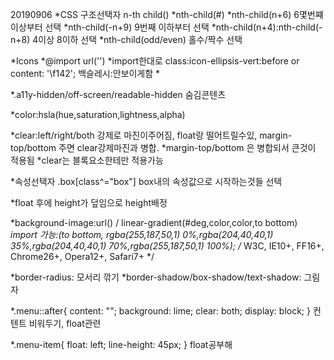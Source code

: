 20190906
*CSS 구조선택자 n-th child()
    *nth-child(#)
    *nth-child(n+6) 6몇번쨰 이상부터 선택
    *nth-child(-n+9) 9번째 이하부터 선택
    *nth-child(n+4):nth-child(-n+8) 4이상 8이하 선택
    *nth-child(odd/even) 홀수/짝수 선택

*Icons
    *@import url('')
    *import한대로 class:icon-ellipsis-vert:before or content: '\f142'; 백슬레시:안보이게함
    *

*.a11y-hidden/off-screen/readable-hidden 숨김콘텐츠

*color:hsla(hue,saturation,lightness,alpha)

*clear:left/right/both 강제로 마진이주어짐, float랑 떨어트릴수있, margin-top/bottom 주면 clear강제마진과 병합.
    *margin-top/bottom 은 병합되서 큰것이 적용됨
    *clear는 블록요소한테만 적용가능

*속성선택자 .box[class^="box"] box내의 속성값으로 시작하는것들 선택

*float 후에 height가 덮임으로 height배정

*background-image:url() / linear-gradient(#deg,color,color,to bottom)
    *import 가능:(to bottom, rgba(255,187,50,1) 0%,rgba(204,40,40,1) 35%,rgba(204,40,40,1) 70%,rgba(255,187,50,1) 100%); /* W3C, IE10+, FF16+, Chrome26+, Opera12+, Safari7+ */

*border-radius: 모서리 깎기
*border-shadow/box-shadow/text-shadow: 그림자

*.menu::after{
    content: "";
    background: lime;
    clear: both;
    display: block;
}   컨텐트 비워두기, float관련

*.menu-item{
    float: left;
    line-height: 45px;
}   float공부해